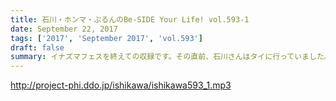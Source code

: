 ```yaml
---
title: 石川・ホンマ・ぶるんのBe-SIDE Your Life! vol.593-1
date: September 22, 2017
tags: ['2017', 'September 2017', 'vol.593']
draft: false
summary: イナズマフェスを終えての収録です。その直前、石川さんはタイに行っていました。MIURA
---
```


http://project-phi.ddo.jp/ishikawa/ishikawa593_1.mp3